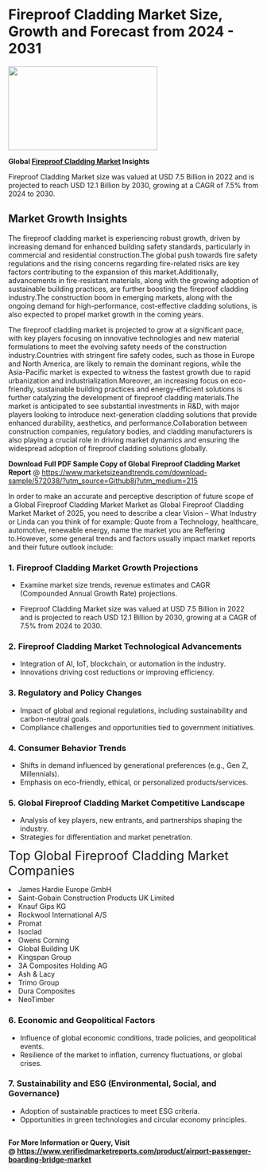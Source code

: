<H1>Fireproof Cladding Market Size, Growth and Forecast from 2024 - 2031</H1><img class="aligncenter size-medium wp-image-584254" src="https://thirdeyenews.in/wp-content/uploads/2024/09/Global-Market-Research-300x168.jpeg" alt="" width="300" height="168" /><p><strong>Global&nbsp;<a href="https://www.marketsizeandtrends.com/download-sample/572038/?utm_source=Github8j?utm_medium=215">Fireproof Cladding Market</a> Insights</strong></p><p>Fireproof Cladding Market size was valued at USD 7.5 Billion in 2022 and is projected to reach USD 12.1 Billion by 2030, growing at a CAGR of 7.5% from 2024 to 2030.</p><p><h2>Market Growth Insights</h2> <p>The fireproof cladding market is experiencing robust growth, driven by increasing demand for enhanced building safety standards, particularly in commercial and residential construction.The global push towards fire safety regulations and the rising concerns regarding fire-related risks are key factors contributing to the expansion of this market.Additionally, advancements in fire-resistant materials, along with the growing adoption of sustainable building practices, are further boosting the fireproof cladding industry.The construction boom in emerging markets, along with the ongoing demand for high-performance, cost-effective cladding solutions, is also expected to propel market growth in the coming years.</p> <p>The fireproof cladding market is projected to grow at a significant pace, with key players focusing on innovative technologies and new material formulations to meet the evolving safety needs of the construction industry.Countries with stringent fire safety codes, such as those in Europe and North America, are likely to remain the dominant regions, while the Asia-Pacific market is expected to witness the fastest growth due to rapid urbanization and industrialization.Moreover, an increasing focus on eco-friendly, sustainable building practices and energy-efficient solutions is further catalyzing the development of fireproof cladding materials.The market is anticipated to see substantial investments in R&D, with major players looking to introduce next-generation cladding solutions that provide enhanced durability, aesthetics, and performance.Collaboration between construction companies, regulatory bodies, and cladding manufacturers is also playing a crucial role in driving market dynamics and ensuring the widespread adoption of fireproof cladding solutions globally.</p> <p><span class=""><strong>Download Full PDF Sample Copy of Global Fireproof Cladding Market Report</strong> @ <a href="https://www.marketsizeandtrends.com/download-sample/572038/?utm_source=Github8j?utm_medium=215" target="_blank">https://www.marketsizeandtrends.com/download-sample/572038/?utm_source=Github8j?utm_medium=215</a></span></p><p>In order to make an accurate and perceptive description of future scope of a Global&nbsp;Fireproof Cladding Market Market as Global&nbsp;Fireproof Cladding Market Market of 2025, you need to describe a clear Vision &ndash; What Industry or Linda can you think of for example: Quote from a Technology, healthcare, automotive, renewable energy, name the market you are Reffering to.However, some general trends and factors usually impact market reports and their future outlook include:</p><h3>1.&nbsp;<strong>Fireproof Cladding Market Growth Projections</strong></h3><ul><li>Examine market size trends, revenue estimates and CAGR (Compounded Annual Growth Rate) projections.</li><li><p>Fireproof Cladding Market size was valued at USD 7.5 Billion in 2022 and is projected to reach USD 12.1 Billion by 2030, growing at a CAGR of 7.5% from 2024 to 2030.</p></li></ul><h3>2.&nbsp;<strong>Fireproof Cladding Market Technological Advancements</strong></h3><ul><li>Integration of AI, IoT, blockchain, or automation in the industry.</li><li>Innovations driving cost reductions or improving efficiency.</li></ul><h3>3.&nbsp;<strong>Regulatory and Policy Changes</strong></h3><ul><li>Impact of global and regional regulations, including sustainability and carbon-neutral goals.</li><li>Compliance challenges and opportunities tied to government initiatives.</li></ul><h3>4.&nbsp;<strong>Consumer Behavior Trends</strong></h3><ul><li>Shifts in demand influenced by generational preferences (e.g., Gen Z, Millennials).</li><li>Emphasis on eco-friendly, ethical, or personalized products/services.</li></ul><h3>5.&nbsp;<strong>Global Fireproof Cladding Market Competitive Landscape</strong></h3><ul><li>Analysis of key players, new entrants, and partnerships shaping the industry.</li><li>Strategies for differentiation and market penetration.</li></ul><p data-pm-slice="1 1 []"><span style="color: inherit; font-family: inherit; font-size: 25px;">Top Global Fireproof Cladding Market Companies</span></p><div class="" data-test-id=""><p><li>James Hardie Europe GmbH</li><li> Saint-Gobain Construction Products UK Limited</li><li> Knauf Gips KG</li><li> Rockwool International A/S</li><li> Promat</li><li> Isoclad</li><li> Owens Corning</li><li> Global Building UK</li><li> Kingspan Group</li><li> 3A Composites Holding AG</li><li> Ash & Lacy</li><li> Trimo Group</li><li> Dura Composites</li><li> NeoTimber</li></p></div><h3>6.&nbsp;<strong>Economic and Geopolitical Factors</strong></h3><ul><li>Influence of global economic conditions, trade policies, and geopolitical events.</li><li>Resilience of the market to inflation, currency fluctuations, or global crises.</li></ul><h3>7.&nbsp;<strong>Sustainability and ESG (Environmental, Social, and Governance)</strong></h3><ul><li>Adoption of sustainable practices to meet ESG criteria.</li><li>Opportunities in green technologies and circular economy principles.</li></ul><h2><strong style="font-size: 14px;">For More Information or Query, Visit @&nbsp;</strong><a style="background-color: #ffffff; font-size: 14px;" href="https://www.marketsizeandtrends.com/report/fireproof-cladding-market/" target="_blank">https://www.verifiedmarketreports.com/product/airport-passenger-boarding-bridge-market</a></h2>